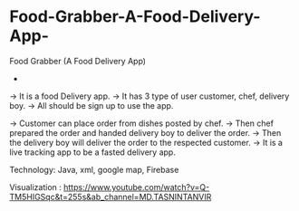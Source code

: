 # Food-Grabber-A-Food-Delivery-App-

Food Grabber (A Food Delivery App)


-
-> It is a food Delivery app.
-> It has 3 type of user customer, chef, delivery boy.
-> All should be sign up to use the app.

-> Customer can place order from dishes posted by chef.
-> Then chef prepared the order and handed delivery boy to deliver the order.
-> Then the delivery boy will deliver the order to the respected customer.
-> It is a live tracking app to be a fasted delivery app.

Technology: Java, xml, google map, Firebase

Visualization : https://www.youtube.com/watch?v=Q-TM5HIGSqc&t=255s&ab_channel=MD.TASNINTANVIR
